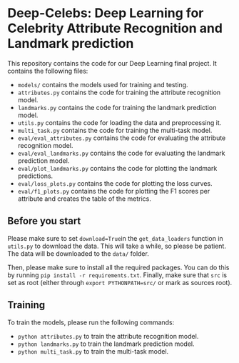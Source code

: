 # Deep-Celebs: Deep Learning for Celebrity Attribute Recognition and Landmark prediction
This repository contains the code for our Deep Learning final project. It contains the following files:
* `models/` contains the models used for training and testing.
* `attributes.py` contains the code for training the attribute recognition model.
* `landmarks.py` contains the code for training the landmark prediction model.
* `utils.py` contains the code for loading the data and preprocessing it.
* `multi_task.py` contains the code for training the multi-task model.
* `eval/eval_attributes.py` contains the code for evaluating the attribute recognition model.
* `eval/eval_landmarks.py` contains the code for evaluating the landmark prediction model.
* `eval/plot_landmarks.py` contains the code for plotting the landmark predictions.
* `eval/loss_plots.py` contains the code for plotting the loss curves.
* `eval/f1_plots.py` contains the code for plotting the F1 scores per attribute and creates the table of the metrics.

## Before you start
Please make sure to set `download=True`in the `get_data_loaders` function in `utils.py` to download the data. 
This will take a while, so please be patient. The data will be downloaded to the `data/` folder.

Then, please make sure to install all the required packages. You can do this by running `pip install -r requirements.txt`. Finally, make sure that `src` is set as root (either through
`export PYTHONPATH=src/` or mark as sources root).

## Training
To train the models, please run the following commands:
* `python attributes.py` to train the attribute recognition model.
* `python landmarks.py` to train the landmark prediction model.
* `python multi_task.py` to train the multi-task model.
